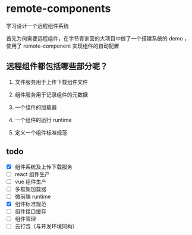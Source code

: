 # remote-components
学习设计一个远程组件系统

首先为何需要远程组件，在字节青训营的大项目中做了一个搭建系统的 demo ，使用了 remote-component 实现组件的自动配置

## 远程组件都包括哪些部分呢？

1. 文件服务用于上传下载组件文件

2. 组件服务用于记录组件的元数据

3. 一个组件的加载器

4. 一个组件的运行 runtime

5. 定义一个组件标准规范

## todo 

- [x] 组件系统及上传下载服务
- [ ] react 组件生产
- [ ] vue 组件生产
- [ ] 多框架加载器
- [ ] 微前端 runtime
- [x] 组件标准规范
- [ ] 组件接口缓存
- [ ] 组件管理
- [ ] 云打包（与开发环境同构）
